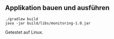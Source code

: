 ## Applikation bauen und ausführen
```
./gradlew build
java -jar build/libs/monitoring-1.0.jar
```

Getestet auf Linux.
